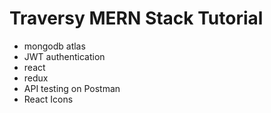 # Traversy MERN Stack Tutorial

<!-- https://www.youtube.com/watch?v=-0exw-9YJBo&list=PLillGF-RfqbbQeVSccR9PGKHzPJSWqcsm -->

- mongodb atlas
- JWT authentication
- react
- redux
- API testing on Postman
- React Icons
